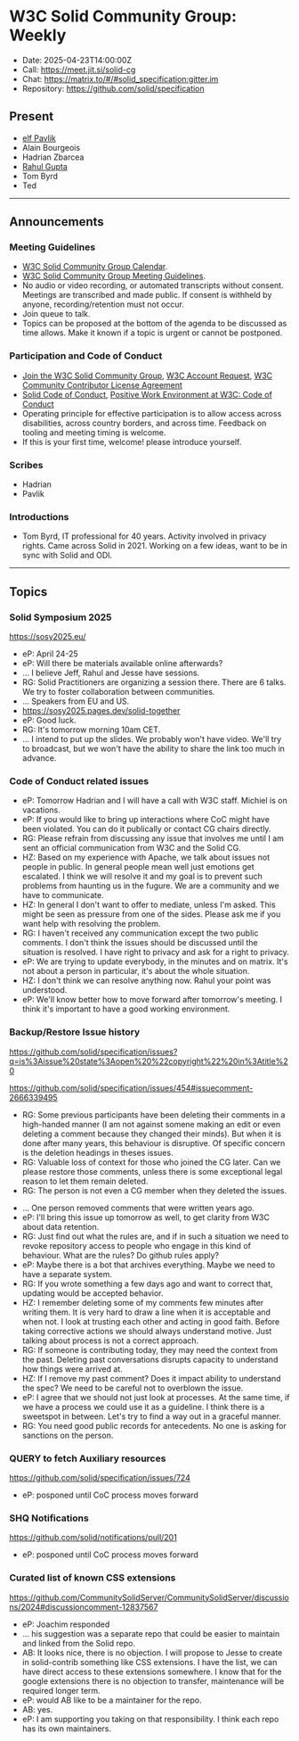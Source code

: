 # W3C Solid Community Group: Weekly

* Date: 2025-04-23T14:00:00Z
* Call: https://meet.jit.si/solid-cg
* Chat: https://matrix.to/#/#solid_specification:gitter.im
* Repository: https://github.com/solid/specification

## Present
* [elf Pavlik](https://elf-pavlik.hackers4peace.net)
* Alain Bourgeois
* Hadrian Zbarcea
* [Rahul Gupta](https://cxres.pages.dev/profile#i)
* Tom Byrd
* Ted

---

## Announcements

### Meeting Guidelines
* [W3C Solid Community Group Calendar](https://www.w3.org/groups/cg/solid/calendar).
* [W3C Solid Community Group Meeting Guidelines](https://github.com/w3c-cg/solid/blob/main/meetings/README.md).
* No audio or video recording, or automated transcripts without consent. Meetings are transcribed and made public. If consent is withheld by anyone, recording/retention must not occur.
* Join queue to talk.
* Topics can be proposed at the bottom of the agenda to be discussed as time allows. Make it known if a topic is urgent or cannot be postponed.

### Participation and Code of Conduct
* [Join the W3C Solid Community Group](https://www.w3.org/community/solid/join), [W3C Account Request](http://www.w3.org/accounts/request), [W3C Community Contributor License Agreement](https://www.w3.org/community/about/agreements/cla/)
* [Solid Code of Conduct](https://github.com/solid/process/blob/main/code-of-conduct.md), [Positive Work Environment at W3C: Code of Conduct](https://www.w3.org/policies/code-of-conduct/)
* Operating principle for effective participation is to allow access across disabilities, across country borders, and across time. Feedback on tooling and meeting timing is welcome.
* If this is your first time, welcome! please introduce yourself.

### Scribes
* Hadrian
* Pavlik

### Introductions
* Tom Byrd, IT professional for 40 years. Activity involved in privacy rights. Came across Solid in 2021. Working on a few ideas, want to be in sync with Solid and ODI.

---

## Topics

### Solid Symposium 2025

https://sosy2025.eu/

* eP: April 24-25
* eP: Will there be materials available online afterwards?
* ... I believe Jeff, Rahul and Jesse have sessions.
* RG: Solid Practitioners are organizing a session there. There are 6 talks. We try to foster collaboration between communities.
* ... Speakers from EU and US. 
* https://sosy2025.pages.dev/solid-together
* eP: Good luck.
* RG: It's tomorrow morning 10am CET.
* ... I intend to put up the slides. We probably won't have video. We'll try to broadcast, but we won't have the ability to share the link too much in advance.

### Code of Conduct related issues

* eP: Tomorrow Hadrian and I will have a call with W3C staff. Michiel is on vacations.
* eP: If you would like to bring up interactions where CoC might have been violated. You can do it publically or contact CG chairs directly. 
* RG: Please refrain from discussing any issue that involves me until I am sent an official communication from W3C and the Solid CG.
* HZ: Based on my experience with Apache, we talk about issues not people in public. In general people mean well just emotions get escalated. I think we will resolve it and my goal is to prevent such problems from haunting us in the fugure. We are a community and we have to communicate.
* HZ: In general I don't want to offer to mediate, unless I'm asked. This might be seen as pressure from one of the sides. Please ask me if you want help with resolving the problem.
* RG: I haven't received any communication except the two public comments. I don't think the issues should be discussed until the situation is resolved. I have right to privacy and ask for a right to privacy. 
* eP: We are trying to update everybody, in the minutes and on matrix. It's not about a person in particular, it's about the whole situation.
* HZ: I don't think we can resolve anything now. Rahul your point was understood.
* eP: We'll know better how to move forward after tomorrow's meeting. I think it's important to have a good working environment.

### Backup/Restore Issue history

https://github.com/solid/specification/issues?q=is%3Aissue%20state%3Aopen%20%22copyright%22%20in%3Atitle%20

https://github.com/solid/specification/issues/454#issuecomment-2666339495

+ RG: Some previous participants have been deleting their comments in a high-handed manner (I am not against somene making an edit or even deleting a comment because they changed their minds). But when it is done after many years, this behaviour is disruptive. Of specific concern is the deletion headings in theses issues. 
+ RG: Valuable loss of context for those who joined the CG later. Can we please restore those comments, unless there is some exceptional legal reason to let them remain deleted. 
+ RG: The person is not even a CG member when they deleted the issues.
* ... One person removed comments that were written years ago.
* eP: I'll bring this issue up tomorrow as well, to get clarity from W3C about data retention.
* RG: Just find out what the rules are, and if in such a situation we need to revoke repository access to people who engage in this kind of behaviour. What are the rules? Do github rules apply?
* eP: Maybe there is a bot that archives everything. Maybe we need to have a separate system.
* RG: If you wrote something a few days ago and want to correct that, updating would be accepted behavior. [ ](https://github.com/martinthomson/i-d-template)
* HZ: I remember deleting some of my comments few minutes after writing them. It is very hard to draw a line when it is acceptable and when not. I look at trusting each other and acting in good faith. Before taking corrective actions we should always understand motive. Just talking about process is not a correct approach.
* RG: If someone is contributing today, they may need the context from the past. Deleting past conversations disrupts capacity to understand how things were arrived at.
* HZ: If I remove my past comment? Does it impact ability to understand the spec? We need to be careful not to overblown the issue. 
* eP: I agree that we should not just look at processes. At the same time, if we have a process we could use it as a guideline. I think there is a sweetspot in between. Let's try to find a way out in a graceful manner.
* RG: You need good public records for antecedents. No one is asking for sanctions on the person.

### QUERY to fetch Auxiliary resources

https://github.com/solid/specification/issues/724

* eP: posponed until CoC process moves forward

### SHQ Notifications

https://github.com/solid/notifications/pull/201

* eP: posponed until CoC process moves forward

### Curated list of known CSS extensions

https://github.com/CommunitySolidServer/CommunitySolidServer/discussions/2024#discussioncomment-12837567

* eP: Joachim responded
* ... his suggestion was a separate repo that could be easier to maintain and linked from the Solid repo.
* AB: It looks nice, there is no objection. I will propose to Jesse to create in solid-contrib something like CSS extensions. I have the list, we can have direct access to these extensions somewhere. I know that for the google extensions there is no objection to transfer, maintenance will be required longer term.
* eP: would AB like to be a maintainer for the repo.
* AB: yes.
* eP: I am supporting you taking on that responsibility. I think each repo has its own maintainers.
